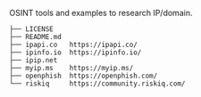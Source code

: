 OSINT tools and examples to research IP/domain.

```
├── LICENSE
├── README.md
├── ipapi.co   https://ipapi.co/
├── ipinfo.io  https://ipinfo.io/
├── ipip.net
├── myip.ms    https://myip.ms/
├── openphish  https://openphish.com/
└── riskiq     https://community.riskiq.com/
```

